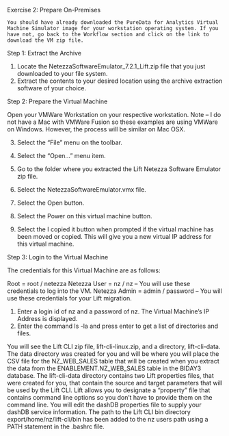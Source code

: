 Exercise 2: Prepare On-Premises

 	You should have already downloaded the PureData for Analytics Virtual Machine Simulator image for your workstation operating system. If you have not, go back to the Workflow section and click on the link to download the VM zip file.

Step 1: Extract the Archive

 

1.	Locate the NetezzaSoftwareEmulator_7.2.1_Lift.zip file that you just downloaded to your file system.
2.	Extract the contents to your desired location using the archive extraction software of your choice.

Step 2: Prepare the Virtual Machine

Open your VMWare Workstation on your respective workstation. Note – I do not have a Mac with VMWare Fusion so these examples are using VMWare on Windows. However, the process will be similar on Mac OSX.

 

3.	Select the “File” menu on the toolbar.
4.	Select the “Open…” menu item.

 

5.	Go to the folder where you extracted the Lift Netezza Software Emulator zip file.
6.	Select the NetezzaSoftwareEmulator.vmx file.
7.	Select the Open button.

 

8.	Select the Power on this virtual machine button.
 

9.	Select the I copied it button when prompted if the virtual machine has been moved or copied. This will give you a new virtual IP address for this virtual machine.

Step 3: Login to the Virtual Machine

The credentials for this Virtual Machine are as follows:

Root = root / netezza
Netezza User = nz / nz – You will use these credentials to log into the VM.
Netezza Admin = admin / password – You will use these credentials for your Lift migration.

 

1.	Enter a login id of nz and a password of nz. The Virtual Machine’s IP Address is displayed.
2.	Enter the command ls -la and press enter to get a list of directories and files.

You will see the Lift CLI zip file, lift-cli-linux.zip, and a directory, lift-cli-data. The data directory was created for you and will be where you will place the CSV file for the NZ_WEB_SALES table that will be created when you extract the data from the ENABLEMENT.NZ_WEB_SALES table in the BIDAY3 database. The lift-cli-data directory contains two Lift properties files, that were created for you, that contain the source and target parameters that will be used by the Lift CLI. Lift allows you to designate a “property” file that contains command line options so you don’t have to provide them on the command line. You will edit the dashDB properties file to supply your dashDB service information. The path to the Lift CLI bin directory export/home/nz/lift-cli/bin has been added to the nz users path using a PATH statement in the .bashrc file.
